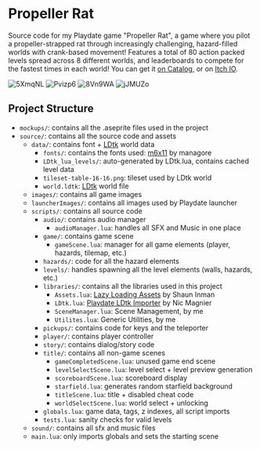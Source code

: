 # Propeller Rat
Source code for my Playdate game "Propeller Rat", a game where you pilot a propeller-strapped rat through increasingly challenging, hazard-filled worlds with crank-based movement! Features a total of 80 action packed levels spread across 8 different worlds, and leaderboards to compete for the fastest times in each world! You can get it [on Catalog](https://play.date/games/propeller-rat), or on [Itch IO](https://squidgod.itch.io/propeller-rat).

![5XmqNL](https://github.com/user-attachments/assets/22681be5-72bf-43ad-bec0-1d249f12f181)
![Pvizp6](https://github.com/user-attachments/assets/7108e9ce-0862-4f1f-80e5-fdc2811a9ab0)
![8Vn9WA](https://github.com/user-attachments/assets/8f300b6e-6a39-45bd-90fa-1488bba71798)
![jJMUZo](https://github.com/user-attachments/assets/4e4bc5e2-32cd-496b-8c90-b7b34fda7835)


## Project Structure
- `mockups/`: contains all the .aseprite files used in the project
- `source/`: contains all the source code and assets
  - `data/`: contains font + [LDtk](https://ldtk.io/) world data
    - `fonts/`: contains the fonts used: [m6x11](https://managore.itch.io/m6x11) by managore
    - `LDtk_lua_levels/`: auto-generated by LDtk.lua, contains cached level data
    - `tileset-table-16-16.png`: tileset used by LDtk world
    - `world.ldtk`: [LDtk](https://ldtk.io/) world file
  - `images/`: contains all game images
  - `launcherImages/`: contains all images used by Playdate launcher
  - `scripts/`: contains all source code
    - `audio/`: contains audio manager
      - `audioManager.lua`: handles all SFX and Music in one place
    - `game/`: contains game scene
      - `gameScene.lua`: manager for all game elements (player, hazards, tilemap, etc.)
    - `hazards/`: code for all the hazard elements
    - `levels/`: handles spawning all the level elements (walls, hazards, etc.)
    - `libraries/`: contains all the libraries used in this project
      - `Assets.lua`: [Lazy Loading Assets](https://devforum.play.date/t/best-practices-for-managing-lots-of-assets/395/2) by Shaun Inman
      - `LDtk.lua`: [Playdate LDtk Importer](https://github.com/NicMagnier/PlaydateLDtkImporter) by Nic Magnier
      - `SceneManager.lua`: Scene Management, by me
      - `Utilites.lua`: Generic Utilities, by me
    - `pickups/`: contains code for keys and the teleporter
    - `player/`: contains player controller
    - `story/`: contains dialog/story code
    - `title/`: contains all non-game scenes
      - `gameCompletedScene.lua`: unused game end scene
      - `levelSelectScene.lua`: level select + level preview generation
      - `scoreboardScene.lua`: scoreboard display
      - `starfield.lua`: generates random starfield background
      - `titleScene.lua`: title + disabled cheat code
      - `worldSelectScene.lua`: world select + unlocking
    - `globals.lua`: game data, tags, z indexes, all script imports
    - `tests.lua`: sanity checks for valid levels
  - `sound/`: contains all sfx and music files
  - `main.lua`: only imports globals and sets the starting scene

